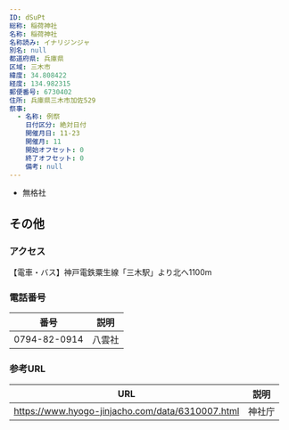 ```yaml
---
ID: dSuPt
総称: 稲荷神社
名称: 稲荷神社
名称読み: イナリジンジャ
別名: null
都道府県: 兵庫県
区域: 三木市
緯度: 34.808422
経度: 134.982315
郵便番号: 6730402
住所: 兵庫県三木市加佐529
祭事:
  - 名称: 例祭
    日付区分: 絶対日付
    開催月日: 11-23
    開催月: 11
    開始オフセット: 0
    終了オフセット: 0
    備考: null
---
```


- 無格社

## その他

### アクセス

【電車・バス】神戸電鉄粟生線「三木駅」より北へ1100m

### 電話番号

| 番号         | 説明   |
| ------------ | ------ |
| 0794-82-0914 | 八雲社 |

### 参考URL

| URL                                              | 説明   |
| ------------------------------------------------ | ------ |
| https://www.hyogo-jinjacho.com/data/6310007.html | 神社庁 |
